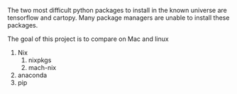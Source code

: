 The two most difficult python packages to install in the known universe are tensorflow and cartopy. Many package managers are unable to install these packages.

The goal of this project is to compare on Mac and linux
1. Nix
   1. nixpkgs
   1. mach-nix
2. anaconda
3. pip

